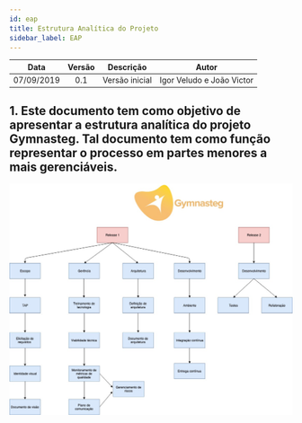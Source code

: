 ```yaml
---
id: eap
title: Estrutura Analítica do Projeto
sidebar_label: EAP
---
```


|    Data    | Versão |   Descrição    |           Autor           |
| :--------: | :----: | :------------: | :-----------------------: |
| 07/09/2019 |  0.1   | Versão inicial | Igor Veludo e João Victor |

## 1. Este documento tem como objetivo de apresentar a estrutura analítica do projeto Gymnasteg. Tal documento tem como função representar o processo em partes menores a mais gerenciáveis.

![Estrutura Analítica do Projeto](./assets/eap/eapv01.jpg)
